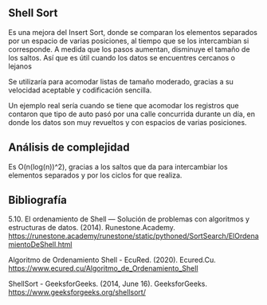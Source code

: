 **Shell Sort**
-----------------
Es una mejora del Insert Sort, donde se comparan los elementos separados por un espacio de varias posiciones, al tiempo que se los intercambian si corresponde. A medida que los pasos aumentan, disminuye el tamaño de los saltos. Así que es útil cuando los datos se encuentres cercanos o lejanos

Se utilizaría para acomodar listas de tamaño moderado, gracias a su velocidad aceptable y codificación sencilla.

Un ejemplo real sería cuando se tiene que acomodar los registros que contaron que tipo de auto pasó por una calle concurrida durante un día, en donde los datos son muy revueltos y con espacios de varias posiciones.


Análisis de complejidad
-----------------
Es O(n(log(n))^2), gracias a los saltos que da para intercambiar los elementos separados y por los ciclos for que realiza.


Bibliografía
-------
5.10. El ordenamiento de Shell — Solución de problemas con algoritmos y estructuras de datos. (2014). Runestone.Academy. https://runestone.academy/runestone/static/pythoned/SortSearch/ElOrdenamientoDeShell.html

Algoritmo de Ordenamiento Shell - EcuRed. (2020). Ecured.Cu. https://www.ecured.cu/Algoritmo_de_Ordenamiento_Shell

ShellSort - GeeksforGeeks. (2014, June 16). GeeksforGeeks. https://www.geeksforgeeks.org/shellsort/
